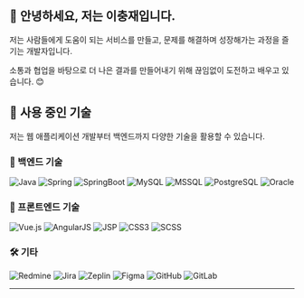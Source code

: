 ## 👋 안녕하세요, 저는 이충재입니다.

저는 사람들에게 도움이 되는 서비스를 만들고, 문제를 해결하며 성장해가는 과정을 즐기는 개발자입니다.

소통과 협업을 바탕으로 더 나은 결과를 만들어내기 위해 끊임없이 도전하고 배우고 있습니다. 😊

## 💬 사용 중인 기술
저는 웹 애플리케이션 개발부터 백엔드까지 다양한 기술을 활용할 수 있습니다.

### 🔧 백엔드 기술
<span>
  <img src="https://img.shields.io/badge/Java-007396?style=flat-square&logo=Java&logoColor=white" alt="Java">
  <img src="https://img.shields.io/badge/Spring-6DB33F?style=flat-square&logo=Spring&logoColor=white" alt="Spring">
  <img src="https://img.shields.io/badge/SpringBoot-6DB33F?style=flat-square&logo=SpringBoot&logoColor=white" alt="SpringBoot">
  <img src="https://img.shields.io/badge/MySQL-4479A1?style=flat-square&logo=MySQL&logoColor=white" alt="MySQL">
  <img src="https://img.shields.io/badge/MSSQL-CC2927?style=flat-square&logo=MicrosoftSQLServer&logoColor=white" alt="MSSQL">
  <img src="https://img.shields.io/badge/PostgreSQL-003545?style=flat-square&logo=PostgreSQL&logoColor=white" alt="PostgreSQL">
  <img src="https://img.shields.io/badge/Oracle-F80000?style=flat-square&logo=Oracle&logoColor=white" alt="Oracle">
</span>

### 🎨 프론트엔드 기술
<span>
  <img src="https://img.shields.io/badge/Vue.js-4FC08D?style=flat-square&logo=Vue.js&logoColor=white" alt="Vue.js">
  <img src="https://img.shields.io/badge/AngularJS-DD0031?style=flat-square&logo=AngularJS&logoColor=white" alt="AngularJS">
  <img src="https://img.shields.io/badge/JSP-F7DF1E?style=flat-square&logo=java&logoColor=black" alt="JSP">
  <img src="https://img.shields.io/badge/CSS3-1572B6?style=flat-square&logo=CSS3&logoColor=white" alt="CSS3">
  <img src="https://img.shields.io/badge/SCSS-CC6699?style=flat-square&logo=Sass&logoColor=white" alt="SCSS">
</span>


### 🛠️ 기타
<span>
  <img src="https://img.shields.io/badge/Redmine-B32024?style=flat-square&logo=Redmine&logoColor=white" alt="Redmine">
  <img src="https://img.shields.io/badge/Jira-0052CC?style=flat-square&logo=Jira&logoColor=white" alt="Jira">
  <img src="https://img.shields.io/badge/Zeplin-FFE4A1?style=flat-square&logo=Zeplin&logoColor=black" alt="Zeplin">
  <img src="https://img.shields.io/badge/Figma-F24E1E?style=flat-square&logo=Figma&logoColor=white" alt="Figma">
  <img src="https://img.shields.io/badge/GitHub-181717?style=flat-square&logo=GitHub&logoColor=white" alt="GitHub">
  <img src="https://img.shields.io/badge/GitLab-FC6D26?style=flat-square&logo=GitLab&logoColor=white" alt="GitLab">
</span>

---
